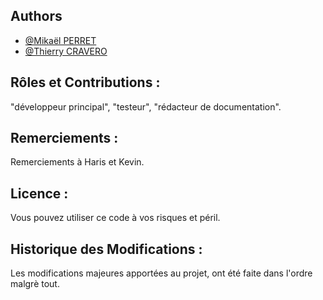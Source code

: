 ## Authors

- [@Mikaël PERRET](https://github.com/mkl-74)
- [@Thierry CRAVERO](https://github.com/SpeedCash)

## Rôles et Contributions : 
"développeur principal", "testeur", "rédacteur de documentation".

## Remerciements : 
Remerciements à Haris et Kevin.

## Licence :
Vous pouvez utiliser ce code à vos risques et péril.

## Historique des Modifications :
Les modifications majeures apportées au projet, ont été faite dans l'ordre malgrè tout.